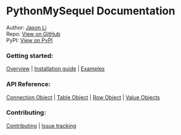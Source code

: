 # PythonMySequel Documentation
Author: [Jason Li](https://jasonli0616.dev)\
Repo: [View on GitHub](https://github.com/jasonli0616/PythonMySequel)\
PyPI: [View on PyPI](https://pypi.org/project/PythonMySequel/)

### Getting started:
[Overview](getting_started/overview.md) | [Installation guide](getting_started/installation.md) | [Examples](getting_started/examples.md)

### API Reference:
[Connection Object](api_reference/connection.md) | [Table Object](api_reference/table.md) | [Row Object](api_reference/row.md) | [Value Objects](api_reference/values.md)

### Contributing:
[Contributing](CONTRIBUTING.md) | [Issue tracking](CONTRIBUTING.md#issue-tracking)